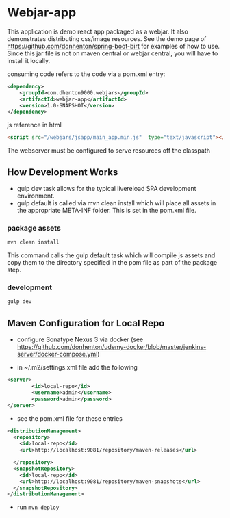 # Webjar-app


This application is demo react app packaged as a webjar. It also demonstrates
distributing css/image resources. See the demo page of 
https://github.com/donhenton/spring-boot-birt for examples of how to use. Since this jar file is
not on maven central or webjar central, you will have to install it locally.

consuming code refers to the code via a pom.xml entry:

```xml
<dependency>
    <groupId>com.dhenton9000.webjars</groupId>
    <artifactId>webjar-app</artifactId>
    <version>1.0-SNAPSHOT</version>
</dependency>
```

js reference in html

```html
<script src="/webjars/jsapp/main_app.min.js"  type="text/javascript"></script>  
```

The webserver must be configured to serve resources off the classpath

## How Development Works

* gulp dev task allows for the typical livereload SPA development environment.
* gulp default is called via mvn clean install which will place all assets in the appropriate META-INF folder. This is set in the pom.xml file.

### package assets

```bash
mvn clean install
```

This command calls the gulp default task which will compile js assets and copy them to the directory specified in the pom file as part of the package step.

### development

```bash
gulp dev
```


## Maven Configuration for Local Repo

* configure Sonatype Nexus 3 via docker (see <https://github.com/donhenton/udemy-docker/blob/master/jenkins-server/docker-compose.yml>)

* in ~/.m2/settings.xml file add the following

```xml
<server>
        <id>local-repo</id>
        <username>admin</username>
        <password>admin</password>
</server>
```

* see the pom.xml file for these entries

```xml
<distributionManagement>
  <repository>
    <id>local-repo</id>
    <url>http://localhost:9081/repository/maven-releases</url>

  </repository>
  <snapshotRepository>
    <id>local-repo</id>
    <url>http://localhost:9081/repository/maven-snapshots</url>
  </snapshotRepository>
</distributionManagement>
```

* run ```mvn deploy```
